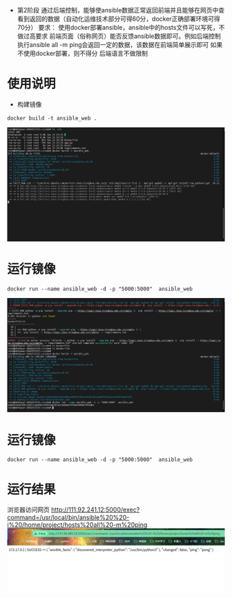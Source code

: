 - 第2阶段
通过后端控制，能够使ansible数据正常返回前端并且能够在网页中查看到返回的数据（自动化运维技术部分可得60分，docker正确部署环境可得70分）
要求：
使用docker部署ansible，ansible中的hosts文件可以写死，不做过高要求
前端页面（俗称网页）能否反馈ansible数据即可。例如后端控制执行ansible all -m ping会返回一定的数据，该数据在前端简单展示即可
如果不使用docker部署，则不得分
后端语言不做限制
# 使用说明
- 构建镜像
```
docker build -t ansible_web .
```
![构建镜像](images/1.png)
# 运行镜像
```
docker run --name ansible_web -d -p "5000:5000"  ansible_web
```
![运行镜像](images/2.png)
# 运行镜像
```
docker run --name ansible_web -d -p "5000:5000"  ansible_web
```
# 运行结果
浏览器访问网页
http://111.92.241.12:5000/exec?command=/usr/local/bin/ansible%20%20-i%20/home/project/hosts%20all%20-m%20ping
![运行结果](images/3.png)